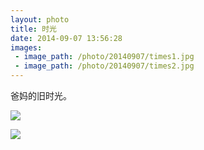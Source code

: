 ```yaml
---
layout: photo
title: 时光
date: 2014-09-07 13:56:28
images:
 - image_path: /photo/20140907/times1.jpg
 - image_path: /photo/20140907/times2.jpg
---
```


爸妈的旧时光。

![]({{site:url}}/photo/20140907/times1.jpg)

![]({{site:url}}/photo/20140907/times2.jpg)
